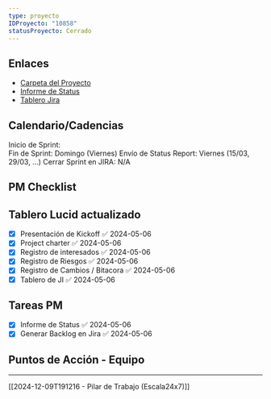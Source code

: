```yaml
---
type: proyecto
IDProyecto: "10858"
statusProyecto: Cerrado
---
```



## Enlaces

- [Carpeta del Proyecto](https://drive.google.com/drive/folders/1f_pl9NjN9ZPFGCo-sBR3EZKUdenrbytD?usp=sharing)
- [Informe de Status](https://docs.google.com/presentation/d/1Rr4Kg0bZDKAAzw5VDje7zP-uvwWfhmmX3nbdEoelST0/edit?usp=sharing)
- [Tablero Jira](https://escala24x7.atlassian.net/jira/software/c/projects/DACR/boards/733)
## Calendario/Cadencias
Inicio de Sprint:  
Fin de Sprint: Domingo (Viernes)
Envío de Status Report: Viernes (15/03, 29/03, ...)
Cerrar Sprint en JIRA: N/A
## PM Checklist

## Tablero Lucid actualizado
- [x] Presentación de Kickoff ✅ 2024-05-06
- [x] Project charter ✅ 2024-05-06
- [x] Registro de interesados ✅ 2024-05-06
- [x] Registro de Riesgos ✅ 2024-05-06
- [x] Registro de Cambios / Bitacora ✅ 2024-05-06
- [x] Tablero de JI ✅ 2024-05-06

## Tareas PM
- [x] Informe de Status ✅ 2024-05-06
- [x] Generar Backlog en Jira ✅ 2024-05-06

## Puntos de Acción - Equipo


--------
[[2024-12-09T191216 - Pilar de Trabajo (Escala24x7)]]
